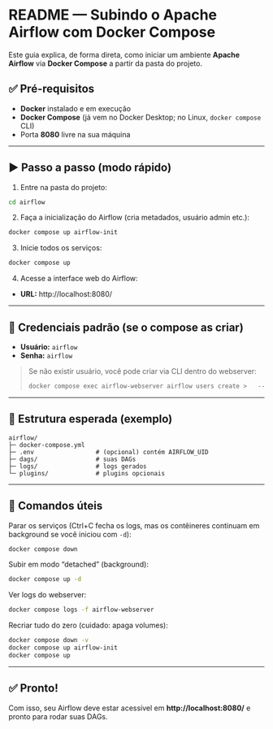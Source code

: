 # README — Subindo o Apache Airflow com Docker Compose

Este guia explica, de forma direta, como iniciar um ambiente **Apache Airflow** via **Docker Compose** a partir da pasta do projeto.

## ✅ Pré-requisitos

- **Docker** instalado e em execução
- **Docker Compose** (já vem no Docker Desktop; no Linux, `docker compose` CLI)
- Porta **8080** livre na sua máquina

---

## ▶️ Passo a passo (modo rápido)

1) Entre na pasta do projeto:

```bash
cd airflow
```

2) Faça a inicialização do Airflow (cria metadados, usuário admin etc.):

```bash
docker compose up airflow-init
```

3) Inicie todos os serviços:

```bash
docker compose up
```

4) Acesse a interface web do Airflow:

- **URL:** http://localhost:8080/

---

## 🔐 Credenciais padrão (se o compose as criar)

- **Usuário:** `airflow`
- **Senha:** `airflow`

> Se não existir usuário, você pode criar via CLI dentro do webserver:
> ```bash
> docker compose exec airflow-webserver airflow users create >   --username airflow --password airflow >   --firstname Admin --lastname User >   --role Admin --email admin@example.com
> ```

---

## 📂 Estrutura esperada (exemplo)

```
airflow/
├─ docker-compose.yml
├─ .env                 # (opcional) contém AIRFLOW_UID
├─ dags/                # suas DAGs
├─ logs/                # logs gerados
└─ plugins/             # plugins opcionais
```

---

## 🧰 Comandos úteis

Parar os serviços (Ctrl+C fecha os logs, mas os contêineres continuam em background se você iniciou com `-d`):

```bash
docker compose down
```

Subir em modo “detached” (background):

```bash
docker compose up -d
```

Ver logs do webserver:

```bash
docker compose logs -f airflow-webserver
```

Recriar tudo do zero (cuidado: apaga volumes):

```bash
docker compose down -v
docker compose up airflow-init
docker compose up
```

---

## ✅ Pronto!

Com isso, seu Airflow deve estar acessível em **http://localhost:8080/** e pronto para rodar suas DAGs.
